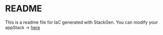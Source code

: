 # README
This is a readme file for IaC generated with StackGen.
You can modify your appStack -> [here](http://main.dev.stackgen.com/appstacks/04b8c167-6ead-458b-9869-a31f62bdb8b1)
